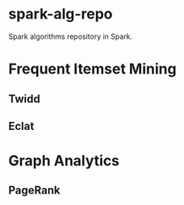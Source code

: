 spark-alg-repo
==============

Spark algorithms repository in Spark.

# Frequent Itemset Mining

## Twidd

## Eclat

# Graph Analytics

## PageRank
